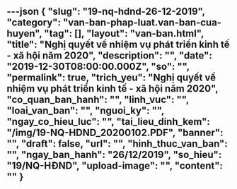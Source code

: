 ---json
{
    "slug": "19-nq-hdnd-26-12-2019",
    "category": "van-ban-phap-luat.van-ban-cua-huyen",
    "tag": [],
    "layout": "van-ban.html",
    "title": "Nghị quyết về nhiệm vụ phát triển kinh tế - xã hội năm 2020",
    "description": "",
    "date": "2019-12-30T08:00:00.000Z",
    "so": "",
    "permalink": true,
    "trich_yeu": "Nghị quyết về nhiệm vụ phát triển kinh tế - xã hội năm 2020",
    "co_quan_ban_hanh": "",
    "linh_vuc": "",
    "loai_van_ban": "",
    "nguoi_ky": "",
    "ngay_co_hieu_luc": "",
    "tai_lieu_dinh_kem": "/img/19-NQ-HDND_20200102.PDF",
    "banner": "",
    "draft": false,
    "url": "",
    "hinh_thuc_van_ban": "",
    "ngay_ban_hanh": "26/12/2019",
    "so_hieu": "19/NQ-HĐND",
    "upload-image": "",
    "__content__": ""
}
---
